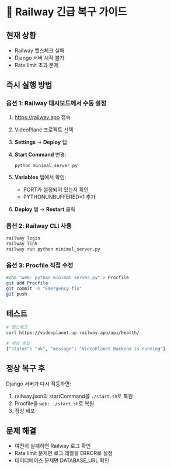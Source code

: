 # 🚨 Railway 긴급 복구 가이드

## 현재 상황
- Railway 헬스체크 실패
- Django 서버 시작 불가
- Rate limit 초과 문제

## 즉시 실행 방법

### 옵션 1: Railway 대시보드에서 수동 설정
1. https://railway.app 접속
2. VideoPlane 프로젝트 선택
3. **Settings** → **Deploy** 탭
4. **Start Command** 변경:
   ```
   python minimal_server.py
   ```
5. **Variables** 탭에서 확인:
   - PORT가 설정되어 있는지 확인
   - PYTHONUNBUFFERED=1 추가

6. **Deploy** 탭 → **Restart** 클릭

### 옵션 2: Railway CLI 사용
```bash
railway login
railway link
railway run python minimal_server.py
```

### 옵션 3: Procfile 직접 수정
```bash
echo "web: python minimal_server.py" > Procfile
git add Procfile
git commit -m "Emergency fix"
git push
```

## 테스트
```bash
# 헬스체크
curl https://videoplanet.up.railway.app/api/health/

# 예상 응답
{"status": "ok", "message": "VideoPlanet Backend is running"}
```

## 정상 복구 후
Django 서버가 다시 작동하면:
1. railway.json의 startCommand를 `./start.sh`로 복원
2. Procfile을 `web: ./start.sh`로 복원
3. 정상 배포

## 문제 해결
- 여전히 실패하면 Railway 로그 확인
- Rate limit 문제면 로그 레벨을 ERROR로 설정
- 데이터베이스 문제면 DATABASE_URL 확인